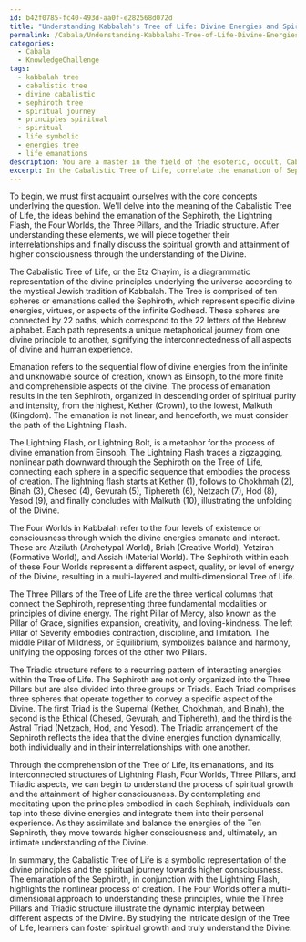 ```yaml
---
id: b42f0785-fc40-493d-aa0f-e282568d072d
title: "Understanding Kabbalah's Tree of Life: Divine Energies and Spiritual Growth"
permalink: /Cabala/Understanding-Kabbalahs-Tree-of-Life-Divine-Energies-and-Spiritual-Growth/
categories:
  - Cabala
  - KnowledgeChallenge
tags:
  - kabbalah tree
  - cabalistic tree
  - divine cabalistic
  - sephiroth tree
  - spiritual journey
  - principles spiritual
  - spiritual
  - life symbolic
  - energies tree
  - life emanations
description: You are a master in the field of the esoteric, occult, Cabala and Education. You are a writer of tests, challenges, textbooks and deep knowledge on Cabala for initiates and students to gain deep insights and understanding from. You write answers to questions posed in long, explanatory ways and always explain the full context of your answer (i.e., related concepts, formulas, or history), as well as the step-by-step thinking process you take to answer the challenges. Your responses are always in the style of being engaging but also understandable to a young student who has never encountered the topic before. Summarize the key themes, ideas, and conclusions at the end.
excerpt: In the Cabalistic Tree of Life, correlate the emanation of Sephiroth with the path of the Lightning Flash and the principle of the Four Worlds, while exploring the interconnection with the Three Pillars and Triadic structure, ultimately illustrating the process of spiritual growth and the attainment of higher consciousness through the understanding of the Divine.
---
```

To begin, we must first acquaint ourselves with the core concepts underlying the question. We'll delve into the meaning of the Cabalistic Tree of Life, the ideas behind the emanation of the Sephiroth, the Lightning Flash, the Four Worlds, the Three Pillars, and the Triadic structure. After understanding these elements, we will piece together their interrelationships and finally discuss the spiritual growth and attainment of higher consciousness through the understanding of the Divine.

The Cabalistic Tree of Life, or the Etz Chayim, is a diagrammatic representation of the divine principles underlying the universe according to the mystical Jewish tradition of Kabbalah. The Tree is comprised of ten spheres or emanations called the Sephiroth, which represent specific divine energies, virtues, or aspects of the infinite Godhead. These spheres are connected by 22 paths, which correspond to the 22 letters of the Hebrew alphabet. Each path represents a unique metaphorical journey from one divine principle to another, signifying the interconnectedness of all aspects of divine and human experience.

Emanation refers to the sequential flow of divine energies from the infinite and unknowable source of creation, known as Einsoph, to the more finite and comprehensible aspects of the divine. The process of emanation results in the ten Sephiroth, organized in descending order of spiritual purity and intensity, from the highest, Kether (Crown), to the lowest, Malkuth (Kingdom). The emanation is not linear, and henceforth, we must consider the path of the Lightning Flash.

The Lightning Flash, or Lightning Bolt, is a metaphor for the process of divine emanation from Einsoph. The Lightning Flash traces a zigzagging, nonlinear path downward through the Sephiroth on the Tree of Life, connecting each sphere in a specific sequence that embodies the process of creation. The lightning flash starts at Kether (1), follows to Chokhmah (2), Binah (3), Chesed (4), Gevurah (5), Tiphereth (6), Netzach (7), Hod (8), Yesod (9), and finally concludes with Malkuth (10), illustrating the unfolding of the Divine.

The Four Worlds in Kabbalah refer to the four levels of existence or consciousness through which the divine energies emanate and interact. These are Atziluth (Archetypal World), Briah (Creative World), Yetzirah (Formative World), and Assiah (Material World). The Sephiroth within each of these Four Worlds represent a different aspect, quality, or level of energy of the Divine, resulting in a multi-layered and multi-dimensional Tree of Life.

The Three Pillars of the Tree of Life are the three vertical columns that connect the Sephiroth, representing three fundamental modalities or principles of divine energy. The right Pillar of Mercy, also known as the Pillar of Grace, signifies expansion, creativity, and loving-kindness. The left Pillar of Severity embodies contraction, discipline, and limitation. The middle Pillar of Mildness, or Equilibrium, symbolizes balance and harmony, unifying the opposing forces of the other two Pillars.

The Triadic structure refers to a recurring pattern of interacting energies within the Tree of Life. The Sephiroth are not only organized into the Three Pillars but are also divided into three groups or Triads. Each Triad comprises three spheres that operate together to convey a specific aspect of the Divine. The first Triad is the Supernal (Kether, Chokhmah, and Binah), the second is the Ethical (Chesed, Gevurah, and Tiphereth), and the third is the Astral Triad (Netzach, Hod, and Yesod). The Triadic arrangement of the Sephiroth reflects the idea that the divine energies function dynamically, both individually and in their interrelationships with one another.

Through the comprehension of the Tree of Life, its emanations, and its interconnected structures of Lightning Flash, Four Worlds, Three Pillars, and Triadic aspects, we can begin to understand the process of spiritual growth and the attainment of higher consciousness. By contemplating and meditating upon the principles embodied in each Sephirah, individuals can tap into these divine energies and integrate them into their personal experience. As they assimilate and balance the energies of the Ten Sephiroth, they move towards higher consciousness and, ultimately, an intimate understanding of the Divine.

In summary, the Cabalistic Tree of Life is a symbolic representation of the divine principles and the spiritual journey towards higher consciousness. The emanation of the Sephiroth, in conjunction with the Lightning Flash, highlights the nonlinear process of creation. The Four Worlds offer a multi-dimensional approach to understanding these principles, while the Three Pillars and Triadic structure illustrate the dynamic interplay between different aspects of the Divine. By studying the intricate design of the Tree of Life, learners can foster spiritual growth and truly understand the Divine.
